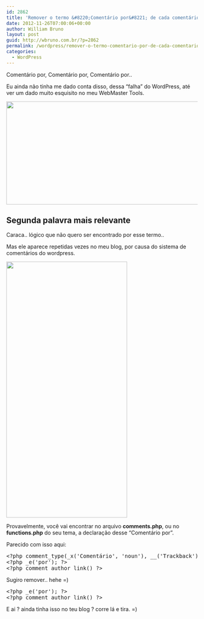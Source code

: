 ```yaml
---
id: 2862
title: 'Remover o termo &#8220;Comentário por&#8221; de cada comentário no seu blog WordPress'
date: 2012-11-26T07:00:06+00:00
author: William Bruno
layout: post
guid: http://wbruno.com.br/?p=2862
permalink: /wordpress/remover-o-termo-comentario-por-de-cada-comentario-no-seu-blog-wordpress/
categories:
  - WordPress
---
```

Comentário por, Comentário por, Comentário por..
  
<!--more-->


  
Eu ainda não tinha me dado conta disso, dessa &#8220;falha&#8221; do WordPress, até ver um dado muito esquisito no meu WebMaster Tools.
  
[<img src="http://wbruno.com.br/wp-content/uploads/2012/11/Captura-de-Tela-2012-11-22-às-21.48.48.png" alt="" title="Captura de Tela 2012-11-22 às 21.48.48" width="589" height="271" class="aligncenter size-full wp-image-2868" srcset="http://wbruno.com.br/wp-content/uploads/2012/11/Captura-de-Tela-2012-11-22-às-21.48.48.png 589w, http://wbruno.com.br/wp-content/uploads/2012/11/Captura-de-Tela-2012-11-22-às-21.48.48-300x138.png 300w" sizes="(max-width: 589px) 100vw, 589px" />](http://wbruno.com.br/wp-content/uploads/2012/11/Captura-de-Tela-2012-11-22-às-21.48.48.png)

## Segunda palavra mais relevante

Caraca.. lógico que não quero ser encontrado por esse termo..
  
Mas ele aparece repetidas vezes no meu blog, por causa do sistema de comentários do wordpress.

[<img src="http://wbruno.com.br/wp-content/uploads/2012/11/Captura-de-Tela-2012-11-22-às-21.46.20.png" alt="" title="Captura de Tela 2012-11-22 às 21.46.20" width="318" height="673" class="aligncenter size-full wp-image-2865" />](http://wbruno.com.br/wp-content/uploads/2012/11/Captura-de-Tela-2012-11-22-às-21.46.20.png)

Provavelmente, você vai encontrar no arquivo **comments.php**, ou no **functions.php** do seu tema, a declaração desse &#8220;Comentário por&#8221;.

Parecido com isso aqui:

<pre name="code" class="php">&lt;?php comment_type(_x('Coment&aacute;rio', 'noun'), __('Trackback'), __('Pingback')); ?&gt;
&lt;?php _e('por'); ?>
&lt;?php comment_author_link() ?>
</pre>

Sugiro remover.. hehe =)

<pre name="code" class="php">&lt;?php _e('por'); ?>
&lt;?php comment_author_link() ?>
</pre>

E ai ? ainda tinha isso no teu blog ? corre lá e tira. =)
